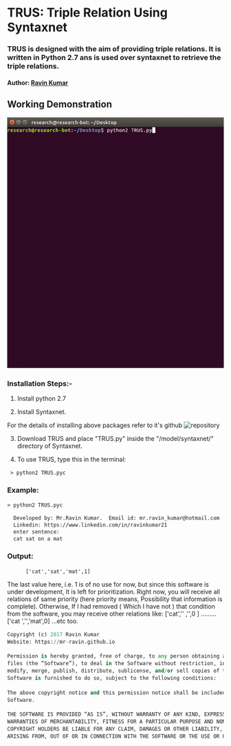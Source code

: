 # TRUS: Triple Relation Using Syntaxnet

### TRUS is designed with the aim of providing triple relations. It is written in Python 2.7 ans is used over syntaxnet to retrieve the triple relations. 

#### Author: [Ravin Kumar](https://mr-ravin.github.io)

## Working Demonstration

[![Working Demonstration](https://github.com/mr-ravin/TRUS/blob/master/TRUS.gif)](https://github.com/mr-ravin/TRUS/blob/master/TRUS.gif)
### Installation Steps:-

1. Install python 2.7

2. Install Syntaxnet.

For the details of installing above packages refer to it's github ![repository](https://github.com/tensorflow/models/tree/master/research/syntaxnet)

3. Download TRUS and place "TRUS.py" inside the "/model/syntaxnet/" directory of Syntaxnet.

4. To use TRUS, type this in the terminal:

```   
 > python2 TRUS.pyc
```

### Example:

```
> python2 TRUS.pyc
``` 

      Developed by: Mr.Ravin Kumar.  Email id: mr.ravin_kumar@hotmail.com
      Linkedin: https://www.linkedin.com/in/ravinkumar21 
      enter sentence:
      cat sat on a mat

      
### Output:

 ```
       ['cat','sat','mat',1]
 ```      
       
The last value here, i.e. 1 is of no use for now, but since this software is under development, It is left for prioritization. 
Right now, you will receive all relations of same priority (here priority means, Possibility that information is complete).
Otherwise, If I had removed ( Which I have not ) that condition from the software, you may receive other relations like:
['cat','' ,'',0 ] ......... ['cat ','','mat',0] ...etc too. 

```python
Copyright (c) 2017 Ravin Kumar
Website: https://mr-ravin.github.io

Permission is hereby granted, free of charge, to any person obtaining a copy of this software and associated documentation 
files (the “Software”), to deal in the Software without restriction, including without limitation the rights to use, copy, 
modify, merge, publish, distribute, sublicense, and/or sell copies of the Software, and to permit persons to whom the 
Software is furnished to do so, subject to the following conditions:

The above copyright notice and this permission notice shall be included in all copies or substantial portions of the 
Software.

THE SOFTWARE IS PROVIDED “AS IS”, WITHOUT WARRANTY OF ANY KIND, EXPRESS OR IMPLIED, INCLUDING BUT NOT LIMITED TO THE 
WARRANTIES OF MERCHANTABILITY, FITNESS FOR A PARTICULAR PURPOSE AND NONINFRINGEMENT. IN NO EVENT SHALL THE AUTHORS OR 
COPYRIGHT HOLDERS BE LIABLE FOR ANY CLAIM, DAMAGES OR OTHER LIABILITY, WHETHER IN AN ACTION OF CONTRACT, TORT OR OTHERWISE, 
ARISING FROM, OUT OF OR IN CONNECTION WITH THE SOFTWARE OR THE USE OR OTHER DEALINGS IN THE SOFTWARE.
```
